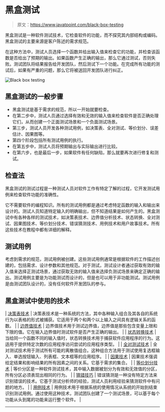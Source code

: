 # 黑盒测试

> 原文：<https://www.javatpoint.com/black-box-testing>

黑盒测试是一种软件测试技术，它检查软件的功能，而不探究其内部结构或编码。黑盒测试的主要来源是客户陈述的需求规范。

在这种方法中，测试人员选择一个函数并给出输入值来检查它的功能，并检查该函数是否给出了预期的输出。如果函数产生正确的输出，那么它通过测试，否则失败。测试团队将结果报告给开发团队，然后测试下一个功能。在完成所有功能的测试后，如果有严重的问题，那么它将被送回开发团队进行纠正。

![Black box testing](img/680a4da8280c33b298915b5e28387d59.png)

## 黑盒测试的一般步骤

*   黑盒测试是基于需求的规范，所以一开始就要检查。
*   在第二步中，测试人员通过选择有效和无效的输入值来检查软件是否正确处理它们，从而创建一个正面测试场景和一个负面测试场景。
*   第三步，测试人员开发各种测试用例，如决策表、全对测试、等价划分、误差估计、因果图等。
*   第四个阶段包括所有测试用例的执行。
*   在第五步中，测试人员将预期输出与实际输出进行比较。
*   在第六步，也是最后一步，如果软件有任何缺陷，那么就要再次进行修复和测试。

## 检查法

黑盒测试的测试过程是一种测试人员对软件工作有特定了解的过程，它开发测试用例来检查软件功能的准确性。

它不需要软件的编程知识。所有的测试用例都是通过考虑特定函数的输入和输出来设计的。测试人员知道特定输入的明确输出，但不知道结果是如何产生的。黑盒测试中有各种各样的测试技术，如决策表技术、边界值分析技术、状态转换、全对测试、因果图技术、等价划分技术、错误猜测技术、用例技术和用户故事技术。所有这些技术在教程中都有详细的解释。

## 测试用例

考虑到需求的规范，测试用例被创建。这些测试用例通常是根据软件的工作描述创建的，包括需求、设计参数和其他规范。对于测试，测试设计者通过获取有效的输入值来选择正测试场景，通过获取无效的输入值来选择负测试场景来确定正确的输出。测试用例主要是为功能测试而设计的，但是也可以用于非功能测试。测试用例是由测试团队设计的，没有任何软件开发团队的参与。

## 黑盒测试中使用的技术

| [决策表技术](decision-table-technique-in-black-box-testing) | 决策表技术是一种系统的方法，其中各种输入组合及其各自的系统行为以表格的形式被捕获。它适用于两个和两个以上输入之间具有逻辑关系的函数。 |
| [边界值技术](boundary-value-analysis-in-black-box-testing) | 边界值技术用于测试边界值，边界值是那些包含变量上限和下限的值。它在输入边界值时测试软件是否产生正确的输出。 |
| [状态转换技术](state-transition-technique-in-black-box-testing) | 当给同一个函数不同的输入值时，状态转换技术用于捕获软件应用程序的行为。这适用于提供特定次数的应用程序访问尝试的应用程序类型。 |
| [全对测试技术](all-pairs-testing-technique-in-black-box-testing) | 全对测试技术用于测试所有可能的离散值组合。这种组合方法用于测试使用复选框输入、单选按钮输入、列表框、文本框等的应用程序。 |
| [因果技术](cause-and-effect-graph-technique-in-black-box-testing) | 因果技术强调给定结果和影响结果的所有因素之间的关系。它基于需求的集合。 |
| [等价划分技术](equivalence-partitioning-technique-in-black-box-testing) | 等价分区是一种软件测试技术，其中输入数据被划分为有效和无效值的分区，所有分区必须表现出相同的行为。 |
| [猜错技巧](error-guessing-technique-in-black-box-testing) | 错误猜测是一种没有特定方法来识别错误的技术。它基于测试分析师的经验，测试人员利用经验来猜测软件中有问题的地方。 |
| [用例技术](use-case-technique-in-black-box-testing) | 用例技术用于根据系统的使用情况从系统的开始到结束识别测试用例。通过使用这种技术，测试团队创建了一个测试场景，可以基于每个功能从头到尾的功能来运行整个软件。 |

* * *